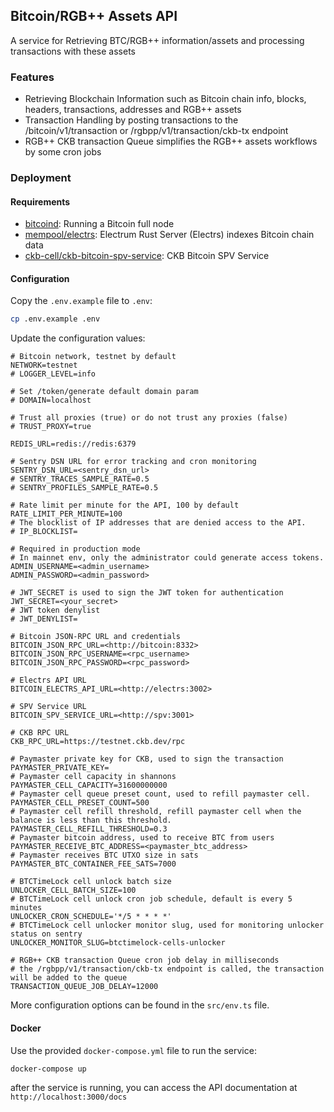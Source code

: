 ## Bitcoin/RGB++ Assets API

A service for Retrieving BTC/RGB++ information/assets and processing transactions with these assets

### Features
- Retrieving Blockchain Information such as Bitcoin chain info, blocks, headers, transactions, addresses and RGB++ assets
- Transaction Handling by posting transactions to the /bitcoin/v1/transaction or /rgbpp/v1/transaction/ckb-tx endpoint
- RGB++ CKB transaction Queue simplifies the RGB++ assets workflows by some cron jobs

### Deployment

#### Requirements

- [bitcoind](https://github.com/bitcoin/bitcoin): Running a Bitcoin full node
- [mempool/electrs](https://github.com/mempool/electrs): Electrum Rust Server (Electrs) indexes Bitcoin chain data
- [ckb-cell/ckb-bitcoin-spv-service](https://github.com/ckb-cell/ckb-bitcoin-spv-service): CKB Bitcoin SPV Service

#### Configuration

Copy the `.env.example` file to `.env`: 

```bash
cp .env.example .env
```

Update the configuration values:

```env
# Bitcoin network, testnet by default
NETWORK=testnet
# LOGGER_LEVEL=info

# Set /token/generate default domain param
# DOMAIN=localhost

# Trust all proxies (true) or do not trust any proxies (false)
# TRUST_PROXY=true

REDIS_URL=redis://redis:6379

# Sentry DSN URL for error tracking and cron monitoring
SENTRY_DSN_URL=<sentry_dsn_url>
# SENTRY_TRACES_SAMPLE_RATE=0.5
# SENTRY_PROFILES_SAMPLE_RATE=0.5

# Rate limit per minute for the API, 100 by default
RATE_LIMIT_PER_MINUTE=100
# The blocklist of IP addresses that are denied access to the API.
# IP_BLOCKLIST=

# Required in production mode
# In mainnet env, only the administrator could generate access tokens.
ADMIN_USERNAME=<admin_username>
ADMIN_PASSWORD=<admin_password>

# JWT_SECRET is used to sign the JWT token for authentication
JWT_SECRET=<your_secret>
# JWT token denylist
# JWT_DENYLIST=

# Bitcoin JSON-RPC URL and credentials
BITCOIN_JSON_RPC_URL=<http://bitcoin:8332>
BITCOIN_JSON_RPC_USERNAME=<rpc_username>
BITCOIN_JSON_RPC_PASSWORD=<rpc_password>

# Electrs API URL
BITCOIN_ELECTRS_API_URL=<http://electrs:3002>

# SPV Service URL
BITCOIN_SPV_SERVICE_URL=<http://spv:3001>

# CKB RPC URL
CKB_RPC_URL=https://testnet.ckb.dev/rpc

# Paymaster private key for CKB, used to sign the transaction
PAYMASTER_PRIVATE_KEY=
# Paymaster cell capacity in shannons
PAYMASTER_CELL_CAPACITY=31600000000
# Paymaster cell queue preset count, used to refill paymaster cell.
PAYMASTER_CELL_PRESET_COUNT=500
# Paymaster cell refill threshold, refill paymaster cell when the balance is less than this threshold.
PAYMASTER_CELL_REFILL_THRESHOLD=0.3
# Paymaster bitcoin address, used to receive BTC from users
PAYMASTER_RECEIVE_BTC_ADDRESS=<paymaster_btc_address>
# Paymaster receives BTC UTXO size in sats
PAYMASTER_BTC_CONTAINER_FEE_SATS=7000

# BTCTimeLock cell unlock batch size
UNLOCKER_CELL_BATCH_SIZE=100
# BTCTimeLock cell unlock cron job schedule, default is every 5 minutes
UNLOCKER_CRON_SCHEDULE='*/5 * * * *'
# BTCTimeLock cell unlocker monitor slug, used for monitoring unlocker status on sentry
UNLOCKER_MONITOR_SLUG=btctimelock-cells-unlocker

# RGB++ CKB transaction Queue cron job delay in milliseconds
# the /rgbpp/v1/transaction/ckb-tx endpoint is called, the transaction will be added to the queue
TRANSACTION_QUEUE_JOB_DELAY=12000
```

More configuration options can be found in the `src/env.ts` file.

#### Docker

Use the provided `docker-compose.yml` file to run the service:

```bash
docker-compose up
```

after the service is running, you can access the API documentation at `http://localhost:3000/docs`
